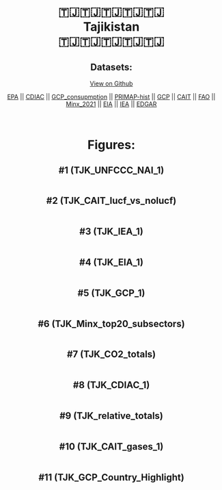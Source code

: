 
<center>
<h1 align="center">
🇹🇯🇹🇯🇹🇯🇹🇯🇹🇯
<br>
Tajikistan
<br>
🇹🇯🇹🇯🇹🇯🇹🇯🇹🇯
</h1>
<h2>Datasets:</h2>
<p><a href="https://github.com/dquintani/GreenhouseData/tree/master/country_data/TJK_Tajikistan/data">View on Github</a>
<br></p><p><a href="data/TJK_EPA.csv">EPA</a> || <a href="data/TJK_CDIAC.csv">CDIAC</a> || <a href="data/TJK_GCP_consupmption.csv">GCP_consupmption</a> || <a href="data/TJK_PRIMAP-hist.csv">PRIMAP-hist</a> || <a href="data/TJK_GCP.csv">GCP</a> || <a href="data/TJK_CAIT.csv">CAIT</a> || <a href="data/TJK_FAO.csv">FAO</a> || <a href="data/TJK_Minx_2021.csv">Minx_2021</a> || <a href="data/TJK_EIA.csv">EIA</a> || <a href="data/TJK_IEA.csv">IEA</a> || <a href="data/TJK_EDGAR.csv">EDGAR</a></p><p><br></p>
<h1>Figures:</h1><h2>#1 (TJK_UNFCCC_NAI_1)</h2>
<p><img alt="" src="figures/TJK_UNFCCC_NAI_1.png" /></p><h2>#2 (TJK_CAIT_lucf_vs_nolucf)</h2>
<p><img alt="" src="figures/TJK_CAIT_lucf_vs_nolucf.png" /></p><h2>#3 (TJK_IEA_1)</h2>
<p><img alt="" src="figures/TJK_IEA_1.png" /></p><h2>#4 (TJK_EIA_1)</h2>
<p><img alt="" src="figures/TJK_EIA_1.png" /></p><h2>#5 (TJK_GCP_1)</h2>
<p><img alt="" src="figures/TJK_GCP_1.png" /></p><h2>#6 (TJK_Minx_top20_subsectors)</h2>
<p><img alt="" src="figures/TJK_Minx_top20_subsectors.png" /></p><h2>#7 (TJK_CO2_totals)</h2>
<p><img alt="" src="figures/TJK_CO2_totals.png" /></p><h2>#8 (TJK_CDIAC_1)</h2>
<p><img alt="" src="figures/TJK_CDIAC_1.png" /></p><h2>#9 (TJK_relative_totals)</h2>
<p><img alt="" src="figures/TJK_relative_totals.png" /></p><h2>#10 (TJK_CAIT_gases_1)</h2>
<p><img alt="" src="figures/TJK_CAIT_gases_1.png" /></p><h2>#11 (TJK_GCP_Country_Highlight)</h2>
<p><img alt="" src="figures/TJK_GCP_Country_Highlight.png" /></p>
